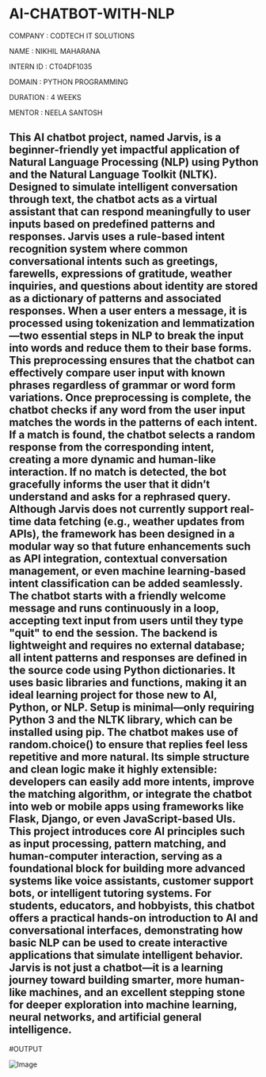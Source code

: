# AI-CHATBOT-WITH-NLP

COMPANY : CODTECH IT SOLUTIONS

NAME : NIKHIL MAHARANA

INTERN ID : CT04DF1035

DOMAIN : PYTHON PROGRAMMING

DURATION : 4 WEEKS

MENTOR : NEELA SANTOSH

## This AI chatbot project, named Jarvis, is a beginner-friendly yet impactful application of Natural Language Processing (NLP) using Python and the Natural Language Toolkit (NLTK). Designed to simulate intelligent conversation through text, the chatbot acts as a virtual assistant that can respond meaningfully to user inputs based on predefined patterns and responses. Jarvis uses a rule-based intent recognition system where common conversational intents such as greetings, farewells, expressions of gratitude, weather inquiries, and questions about identity are stored as a dictionary of patterns and associated responses. When a user enters a message, it is processed using tokenization and lemmatization—two essential steps in NLP to break the input into words and reduce them to their base forms. This preprocessing ensures that the chatbot can effectively compare user input with known phrases regardless of grammar or word form variations. Once preprocessing is complete, the chatbot checks if any word from the user input matches the words in the patterns of each intent. If a match is found, the chatbot selects a random response from the corresponding intent, creating a more dynamic and human-like interaction. If no match is detected, the bot gracefully informs the user that it didn’t understand and asks for a rephrased query. Although Jarvis does not currently support real-time data fetching (e.g., weather updates from APIs), the framework has been designed in a modular way so that future enhancements such as API integration, contextual conversation management, or even machine learning-based intent classification can be added seamlessly. The chatbot starts with a friendly welcome message and runs continuously in a loop, accepting text input from users until they type "quit" to end the session. The backend is lightweight and requires no external database; all intent patterns and responses are defined in the source code using Python dictionaries. It uses basic libraries and functions, making it an ideal learning project for those new to AI, Python, or NLP. Setup is minimal—only requiring Python 3 and the NLTK library, which can be installed using pip. The chatbot makes use of random.choice() to ensure that replies feel less repetitive and more natural. Its simple structure and clean logic make it highly extensible: developers can easily add more intents, improve the matching algorithm, or integrate the chatbot into web or mobile apps using frameworks like Flask, Django, or even JavaScript-based UIs. This project introduces core AI principles such as input processing, pattern matching, and human-computer interaction, serving as a foundational block for building more advanced systems like voice assistants, customer support bots, or intelligent tutoring systems. For students, educators, and hobbyists, this chatbot offers a practical hands-on introduction to AI and conversational interfaces, demonstrating how basic NLP can be used to create interactive applications that simulate intelligent behavior. Jarvis is not just a chatbot—it is a learning journey toward building smarter, more human-like machines, and an excellent stepping stone for deeper exploration into machine learning, neural networks, and artificial general intelligence.

#OUTPUT

![Image](https://github.com/user-attachments/assets/b0db6c4e-46f2-45c7-8c02-c4491690da4a)
